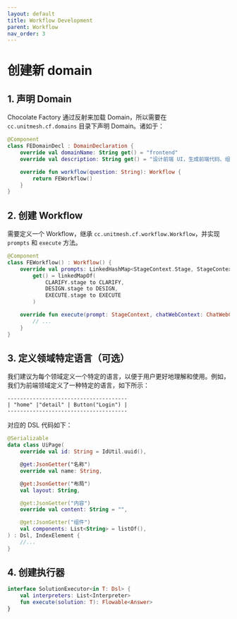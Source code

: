 ```yaml
---
layout: default
title: Workflow Development
parent: Workflow
nav_order: 3
---
```


# 创建新 domain

## 1. 声明 Domain

Chocolate Factory 通过反射来加载 Domain，所以需要在 `cc.unitmesh.cf.domains` 目录下声明 Domain。诸如于：

```kotlin
@Component
class FEDomainDecl : DomainDeclaration {
    override val domainName: String get() = "frontend"
    override val description: String get() = "设计前端 UI，生成前端代码、组件等"

    override fun workflow(question: String): Workflow {
        return FEWorkflow()
    }
}
```

## 2. 创建 Workflow

需要定义一个 Workflow，继承 `cc.unitmesh.cf.workflow.Workflow`，并实现 `prompts` 和 `execute` 方法。

```kotlin
@Component
class FEWorkflow() : Workflow() {
    override val prompts: LinkedHashMap<StageContext.Stage, StageContext>
        get() = linkedMapOf(
            CLARIFY.stage to CLARIFY,
            DESIGN.stage to DESIGN,
            EXECUTE.stage to EXECUTE
        )

    override fun execute(prompt: StageContext, chatWebContext: ChatWebContext): WorkflowResult? {
        // ...
    }
}
```

## 3. 定义领域特定语言（可选）

我们建议为每个领域定义一个特定的语言，以便于用户更好地理解和使用。例如，我们为前端领域定义了一种特定的语言，如下所示：

```design
--------------------------------------
| "home" |"detail" | Button("Login") |
--------------------------------------
```

对应的 DSL 代码如下：

```kotlin
@Serializable
data class UiPage(
    override val id: String = IdUtil.uuid(),

    @get:JsonGetter("名称")
    override val name: String,

    @get:JsonGetter("布局")
    val layout: String,

    @get:JsonGetter("内容")
    override val content: String = "",

    @get:JsonGetter("组件")
    val components: List<String> = listOf(),
) : Dsl, IndexElement {
    //...  
}
```

## 4. 创建执行器



```kotlin
interface SolutionExecutor<in T: Dsl> {
    val interpreters: List<Interpreter>
    fun execute(solution: T): Flowable<Answer>
}
```
